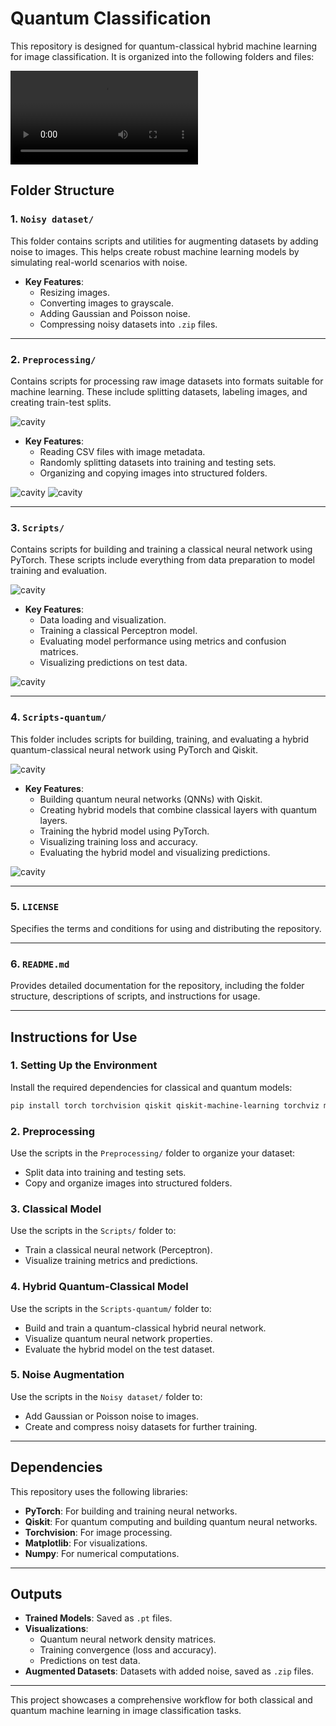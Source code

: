 
# Quantum Classification

This repository is designed for quantum-classical hybrid machine learning for image classification. It is organized into the following folders and files:

![cavity](https://github.com/adibgpt/QML4SCIENCE/blob/fcfcfeed1326bd9a24d81339262e2a0dcf8590bb/Videos/Direct%20numerical%20simulation%20of%20airfoil%20with%20vortex%20trapping%20cavity%20%20Penlized%20Vortex%20particle%20method.mp4)


## Folder Structure

### **1. `Noisy dataset/`**
This folder contains scripts and utilities for augmenting datasets by adding noise to images. This helps create robust machine learning models by simulating real-world scenarios with noise.

- **Key Features**:
  - Resizing images.
  - Converting images to grayscale.
  - Adding Gaussian and Poisson noise.
  - Compressing noisy datasets into `.zip` files.

---

### **2. `Preprocessing/`**
Contains scripts for processing raw image datasets into formats suitable for machine learning. These include splitting datasets, labeling images, and creating train-test splits.

![cavity](https://github.com/adibgpt/QML4SCIENCE/blob/0ff590561a991e88525bf6ad6bb321c5a4a1b59b/Images/snapshots.png)

- **Key Features**:
  - Reading CSV files with image metadata.
  - Randomly splitting datasets into training and testing sets.
  - Organizing and copying images into structured folders.


![cavity](https://github.com/adibgpt/QML4SCIENCE/blob/23639223bddb2b2243a006426ac530c4479204f3/Images/With-cavity/1%20(1).png) 
![cavity](https://github.com/adibgpt/QML4SCIENCE/blob/6252f95658bde1b38eba89bdb7029b43f1556583/Images/Without-cavity/1%20(1).png)

---

### **3. `Scripts/`**
Contains scripts for building and training a classical neural network using PyTorch. These scripts include everything from data preparation to model training and evaluation.

![cavity](https://github.com/adibgpt/QML4SCIENCE/blob/21036fe1a95de665d9b709fd798cb74b240d0f28/Images/with-without%20cavity.png)

- **Key Features**:
  - Data loading and visualization.
  - Training a classical Perceptron model.
  - Evaluating model performance using metrics and confusion matrices.
  - Visualizing predictions on test data.

![cavity](https://github.com/adibgpt/QML4SCIENCE/blob/54cb93745caacb9a4179c6bd7c9e3f6fe727ec0e/Images/confusion%20matrix-perceptron.png)

---

### **4. `Scripts-quantum/`**
This folder includes scripts for building, training, and evaluating a hybrid quantum-classical neural network using PyTorch and Qiskit.

![cavity](https://github.com/adibgpt/QML4SCIENCE/blob/1290ab0dadb03850ff7c6e3210181ce25c748a63/Images/Density%20matrix.png)

- **Key Features**:
  - Building quantum neural networks (QNNs) with Qiskit.
  - Creating hybrid models that combine classical layers with quantum layers.
  - Training the hybrid model using PyTorch.
  - Visualizing training loss and accuracy.
  - Evaluating the hybrid model and visualizing predictions.

![cavity](https://github.com/adibgpt/QML4SCIENCE/blob/5c6c31a7a44c4f59aabbe7cacc3477d4d965eaae/Images/prediction.png)

---

### **5. `LICENSE`**
Specifies the terms and conditions for using and distributing the repository.

---

### **6. `README.md`**
Provides detailed documentation for the repository, including the folder structure, descriptions of scripts, and instructions for usage.

---

## Instructions for Use

### **1. Setting Up the Environment**
Install the required dependencies for classical and quantum models:
```bash
pip install torch torchvision qiskit qiskit-machine-learning torchviz matplotlib
```

### **2. Preprocessing**
Use the scripts in the `Preprocessing/` folder to organize your dataset:
- Split data into training and testing sets.
- Copy and organize images into structured folders.

### **3. Classical Model**
Use the scripts in the `Scripts/` folder to:
- Train a classical neural network (Perceptron).
- Visualize training metrics and predictions.

### **4. Hybrid Quantum-Classical Model**
Use the scripts in the `Scripts-quantum/` folder to:
- Build and train a quantum-classical hybrid neural network.
- Visualize quantum neural network properties.
- Evaluate the hybrid model on the test dataset.

### **5. Noise Augmentation**
Use the scripts in the `Noisy dataset/` folder to:
- Add Gaussian or Poisson noise to images.
- Create and compress noisy datasets for further training.

---

## Dependencies
This repository uses the following libraries:
- **PyTorch**: For building and training neural networks.
- **Qiskit**: For quantum computing and building quantum neural networks.
- **Torchvision**: For image processing.
- **Matplotlib**: For visualizations.
- **Numpy**: For numerical computations.

---

## Outputs
- **Trained Models**: Saved as `.pt` files.
- **Visualizations**:
  - Quantum neural network density matrices.
  - Training convergence (loss and accuracy).
  - Predictions on test data.
- **Augmented Datasets**: Datasets with added noise, saved as `.zip` files.

---

This project showcases a comprehensive workflow for both classical and quantum machine learning in image classification tasks.
